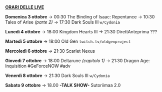 <u><b>ORARI DELLE LIVE</b></u>

<b>Domenica 3 ottobre</b>
→ 00:30 The Binding of Isaac: Repentance
→ 10:30 Tales of Arise <i>(parte 2)</i>
→ 17:30 Dark Souls III <code>w/Cydonia</code>

<b>Lunedì 4 ottobre</b>
→ 18:00 Kingdom Hearts III
→ 21:30 DirettAnteprima ???

<b>Martedì 5 ottobre</b> 
→ 18:00 Old Gen <code>twitch.tv/oldgenproject</code>

<b>Mercoledì 6 ottobre</b>
→ 21:30 Scarlet Nexus

<b>Giovedì 7 ottobre</b>
→ 18:00 Deltarune <i>(capitolo 1)</i>
→ 21:30 Dragon Age: Inquisition #GeForceNOW #adv

<b>Venerdì 8 ottobre</b>
→ 21:30 Dark Souls III <code>w/Cydonia</code>

<b>Sabato 9 ottobre</b>
→ 18.00 <b>-TALK SHOW-</b> Sutoriimaa 2.0
